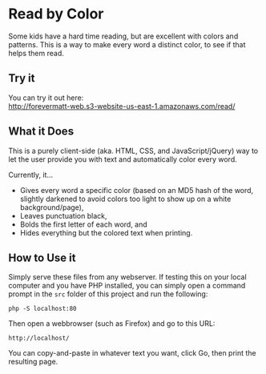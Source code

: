# Read by Color
Some kids have a hard time reading, but are excellent with colors and patterns. 
This is a way to make every word a distinct color, to see if that helps them 
read.

## Try it
You can try it out here:  
<http://forevermatt-web.s3-website-us-east-1.amazonaws.com/read/>

## What it Does
This is a purely client-side (aka. HTML, CSS, and JavaScript/jQuery) way to let 
the user provide you with text and automatically color every word. 

Currently, it...

- Gives every word a specific color (based on an MD5 hash of the word, slightly
  darkened to avoid colors too light to show up on a white background/page),
- Leaves punctuation black,
- Bolds the first letter of each word, and
- Hides everything but the colored text when printing.

## How to Use it
Simply serve these files from any webserver. If testing this on your local 
computer and you have PHP installed, you can simply open a command prompt in 
the `src` folder of this project and run the following:  

    php -S localhost:80

Then open a webbrowser (such as Firefox) and go to this URL:  

    http://localhost/

You can copy-and-paste in whatever text you want, click Go, then print the 
resulting page.
